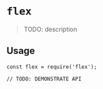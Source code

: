# `flex`

> TODO: description

## Usage

```
const flex = require('flex');

// TODO: DEMONSTRATE API
```
